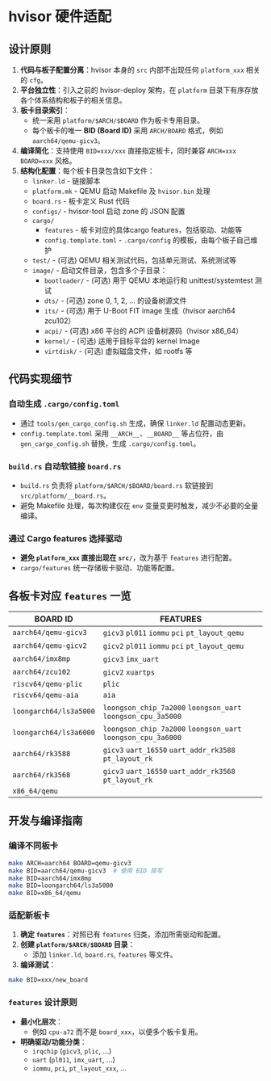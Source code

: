 # hvisor 硬件适配 


## 设计原则

1. **代码与板子配置分离**：hvisor 本身的 `src` 内部不出现任何 `platform_xxx` 相关的 `cfg`。
2. **平台独立性**：引入之前的 hvisor-deploy 架构，在 `platform` 目录下有序存放各个体系结构和板子的相关信息。
3. **板卡目录索引**：
   - 统一采用 `platform/$ARCH/$BOARD` 作为板卡专用目录。
   - 每个板卡的唯一 **BID (Board ID)** 采用 `ARCH/BOARD` 格式，例如 `aarch64/qemu-gicv3`。
4. **编译简化**：支持使用 `BID=xxx/xxx` 直接指定板卡，同时兼容 `ARCH=xxx BOARD=xxx` 风格。
5. **结构化配置**：每个板卡目录包含如下文件：
   - `linker.ld` - 链接脚本
   - `platform.mk` - QEMU 启动 Makefile 及 `hvisor.bin` 处理
   - `board.rs` - 板卡定义 Rust 代码
   - `configs/` - hvisor-tool 启动 zone 的 JSON 配置
   - `cargo/`
     - `features` - 板卡对应的具体cargo features，包括驱动、功能等
     - `config.template.toml` -  `.cargo/config` 的模板，由每个板子自己维护
   - `test/` - (可选) QEMU 相关测试代码，包括单元测试、系统测试等
   - `image/` - 启动文件目录，包含多个子目录：
     - `bootloader/` - (可选) 用于 QEMU 本地运行和 unittest/systemtest 测试
     - `dts/` - (可选) zone 0, 1, 2, … 的设备树源文件
     - `its/` - (可选) 用于 U-Boot FIT image 生成（hvisor aarch64 zcu102）
     - `acpi/` - (可选) x86 平台的 ACPI 设备树源码（hvisor x86_64）
     - `kernel/` - (可选) 适用于目标平台的 kernel Image
     - `virtdisk/` - (可选) 虚拟磁盘文件，如 rootfs 等

## 代码实现细节

### 自动生成 `.cargo/config.toml`
- 通过 `tools/gen_cargo_config.sh` 生成，确保 `linker.ld` 配置动态更新。
- `config.template.toml` 采用 `__ARCH__`、`__BOARD__` 等占位符，由 `gen_cargo_config.sh` 替换，生成 `.cargo/config.toml`。

### `build.rs` 自动软链接 `board.rs`
- `build.rs` 负责将 `platform/$ARCH/$BOARD/board.rs` 软链接到 `src/platform/__board.rs`。
- 避免 Makefile 处理，每次构建仅在 `env` 变量变更时触发，减少不必要的全量编译。

### 通过 Cargo features 选择驱动
- **避免 `platform_xxx` 直接出现在 `src/`**，改为基于 `features` 进行配置。
- `cargo/features` 统一存储板卡驱动、功能等配置。

## 各板卡对应 `features` 一览

| BOARD ID               | FEATURES                                                     |
| ---------------------- | ------------------------------------------------------------ |
| `aarch64/qemu-gicv3`   | `gicv3` `pl011` `iommu` `pci` `pt_layout_qemu`               |
| `aarch64/qemu-gicv2`   | `gicv2` `pl011` `iommu` `pci` `pt_layout_qemu`               |
| `aarch64/imx8mp`       | `gicv3` `imx_uart`                                           |
| `aarch64/zcu102`       | `gicv2` `xuartps`                                            |
| `riscv64/qemu-plic`    | `plic`                                                       |
| `riscv64/qemu-aia`     | `aia`                                                        |
| `loongarch64/ls3a5000` | `loongson_chip_7a2000` `loongson_uart` `loongson_cpu_3a5000` |
| `loongarch64/ls3a6000` | `loongson_chip_7a2000` `loongson_uart` `loongson_cpu_3a6000` |
| `aarch64/rk3588`       | `gicv3` `uart_16550` `uart_addr_rk3588` `pt_layout_rk`       |
| `aarch64/rk3568`       | `gicv3` `uart_16550` `uart_addr_rk3568` `pt_layout_rk`       |
| `x86_64/qemu         ` |                                                              |

## 开发与编译指南

### 编译不同板卡

```bash
make ARCH=aarch64 BOARD=qemu-gicv3
make BID=aarch64/qemu-gicv3  # 使用 BID 简写
make BID=aarch64/imx8mp
make BID=loongarch64/ls3a5000
make BID=x86_64/qemu
```

### 适配新板卡

1. **确定 `features`**：对照已有 `features` 归类，添加所需驱动和配置。
2. **创建 `platform/$ARCH/$BOARD` 目录**：
   - 添加 `linker.ld`, `board.rs`, `features` 等文件。
3. **编译测试**：

```bash
make BID=xxx/new_board
```

### `features` 设计原则

- **最小化层次**：
  - 例如 `cpu-a72` 而不是 `board_xxx`，以便多个板卡复用。
- **明确驱动/功能分类**：
  - `irqchip` (`gicv3`, `plic`, ...)
  - `uart` (`pl011`, `imx_uart`, ...)
  - `iommu`, `pci`, `pt_layout_xxx`, ...

